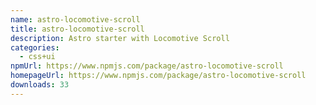 ```yaml
---
name: astro-locomotive-scroll
title: astro-locomotive-scroll
description: Astro starter with Locomotive Scroll
categories:
  - css+ui
npmUrl: https://www.npmjs.com/package/astro-locomotive-scroll
homepageUrl: https://www.npmjs.com/package/astro-locomotive-scroll
downloads: 33
---
```

